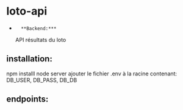 # loto-api
*		**Backend:***
	API résultats du loto
## installation:
npm installl
node server
ajouter le fichier .env à la racine contenant: DB_USER, DB_PASS, DB_DB

## endpoints:
